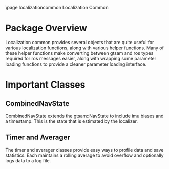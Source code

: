 \page localizationcommon Localization Common 

# Package Overview
Localization common provides several objects that are quite useful for various localization functions, along with various helper functions.  Many of these helper functions make converting between gtsam and ros types required for ros messages easier, along with wrapping some parameter loading functions to provide a cleaner parameter loading interface.  

# Important Classes
## CombinedNavState
CombinedNavState extends the gtsam::NavState to include imu biases and a timestamp.  This is the state that is estimated by the localizer.

## Timer and Averager
The timer and averager classes provide easy ways to profile data and save statistics.  Each maintains a rolling average to avoid overflow and optionally logs data to a log file. 
